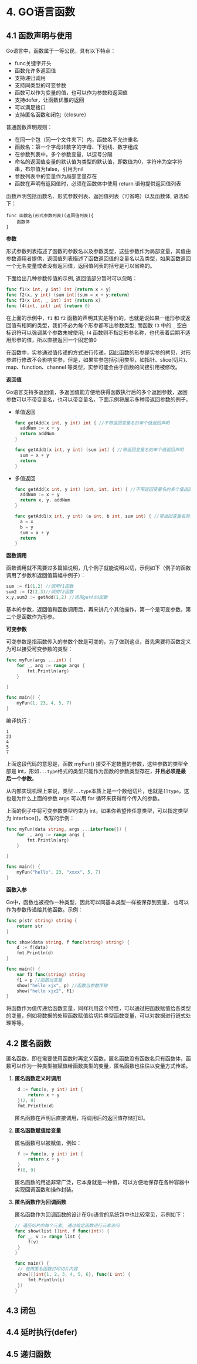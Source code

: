 # 4. GO语言函数



## 4.1 函数声明与使用

Go语言中，函数属于一等公民，具有以下特点：

- func关键字开头
- 函数允许多返回值
- 支持递归调用
- 支持同类型的可变参数
- 函数可以作为变量的值，也可以作为参数和返回值
- 支持defer，让函数优雅的返回
- 可以满足接口
- 支持匿名函数和闭包（closure）

普通函数声明规则：

- 在同一个包（同一个文件夹下）内，函数名不允许重名
- 函数名：第一个字母非数字的字母、下划线、数字组成
- 在参数列表中。多个参数变量，以逗号分隔
- 命名的返回值变量的默认值为类型的默认值，即数值为0，字符串为空字符串，布尔值为false，引用为nil
- 参数列表中的变量作为局部变量存在
- 函数在声明有返回值时，必须在函数体中使用 return 语句提供返回值列表

函数声明包括函数名、形式参数列表、返回值列表（可省略）以及函数体, 语法如下：

```
func 函数名(形式参数列表)(返回值列表){
    函数体
}
```



**参数**

形式参数列表描述了函数的参数名以及参数类型，这些参数作为局部变量，其值由参数调用者提供，返回值列表描述了函数返回值的变量名以及类型，如果函数返回一个无名变量或者没有返回值，返回值列表的括号是可以省略的。

下面给出几种参数传值的示例, 返回值部分暂时可以忽略：

```go
func f1(x int, y int) int {return x + y}
func f2(x, y int) (sum int){sum = x + y;return}
func f3(x int, _ int) int {return x}
func f4(int, int) int {return 0}
```

在上面的示例中，`f1` 和 `f2` 函数的声明其实是等价的，也就是说如果一组形参或返回值有相同的类型，我们不必为每个形参都写出参数类型;  而函数  `f3` 中的 `_` 空白标识符可以强调某个参数未被使用; `f4` 函数则不指定形参名称，也代表着后期不适用形参的值，所以直接返回一个固定值0 

在函数中，实参通过值传递的方式进行传递，因此函数的形参是实参的拷贝，对形参进行修改不会影响实参，但是，如果实参包括引用类型，如指针、slice(切片)、map、function、channel 等类型，实参可能会由于函数的间接引用被修改。



**返回值**

Go语言支持多返回值，多返回值能方便地获得函数执行后的多个返回参数，返回参数可以不带变量名，也可以带变量名，下面示例将展示多种带返回参数的例子。

- 单值返回

  ```go
  func getAdd(x int, y int) int { //不带返回变量名的单个值返回声明
  	addNum := x + y
  	return addNum
  }
  
  func getAdd1(x int, y int) (sum int) { //带返回变量名的单个值返回声明
  	sum = x + y
  	return
  }
  ```

  

- 多值返回

  ```go
  func getAdd(x int, y int) (int, int, int) { //不带返回变量名的多个值返回声明
  	addNum := x + y
  	return x, y, addNum
  }
  
  func getAdd1(x int, y int) (a int, b int, sum int) { //带返回变量名的多个值返回声明
  	a = x
  	b = y
  	sum = x + y
  	return
  }
  ```

  

**函数调用**

函数调用就不需要过多篇幅说明，几个例子就能说明以切，示例如下（例子的函数调用了参数和返回值篇幅中例子）：

```go
sum := f1(1,2) //调用f1函数
sum2 := f2(2,3)//调用f2函数
x,y,sum3 := getAdd(1,2) //调用getAdd函数
```



基本的参数，返回值和函数调用后，再来讲几个其他操作，第一个是可变参数，第二个是函数作为形参。



**可变参数**

可变参数是指函数传入的参数个数是可变的，为了做到这点，首先需要将函数定义为可以接受可变参数的类型：

```go
func myFun(args ...int) {
	for _, arg := range args {
		fmt.Println(arg)
	}

}

func main() {
	myFun(1, 23, 4, 5, 7)
}
```

编译执行：

```
1
23
4
5
7
```

上面这段代码的意思是，函数 myFun() 接受不定数量的参数，这些参数的类型全部是 int，形如`...type`格式的类型只能作为函数的参数类型存在，**并且必须是最后一个参数**。

从内部实现机理上来说，类型`...type`本质上是一个数组切片，也就是`[]type`，这也是为什么上面的参数 args 可以用 for 循环来获得每个传入的参数。

上面的例子中将可变参数类型约束为 int，如果你希望传任意类型，可以指定类型为 interface{}，改写的示例：

```go
func myFun(data string, args ...interface{}) {
	for _, arg := range args {
		fmt.Println(arg)
	}

}

func main() {
	myFun("hello", 23, "xxxx", 5, 7)
}

```



**函数入参**

Go中，函数也被视作一种类型，因此可以同基本类型一样被保存到变量， 也可以作为参数传递给其他函数。示例：

```go
func p(str string) string {
	return str
}

func show(data string, f func(string) string) {
	d := f(data)
	fmt.Println(d)
}

func main() {
	var f1 func(string) string
	f1 = p //函数当变量
	show("hello xjx", p) //函数当参数传输
	show("hello xjx2", f1)
}
```

将函数作为值传递给函数变量，同样利用这个特性，可以通过把函数赋值给各类型的变量，例如将数据的处理函数赋值给切片类型函数变量，可以对数据进行链式处理等等。



## 4.2 匿名函数

匿名函数，即在需要使用函数时再定义函数，匿名函数没有函数名只有函数体，函数可以作为一种类型被赋值给函数类型的变量，匿名函数也往往以变量方式传递。

1. **匿名函数定义时调用**

   ```go
   	d := func(x, y int) int {
   		return x + y
   	}(2, 8)
   	fmt.Println(d)
   ```

   匿名函数在声明后直接调用，将调用后的返回值存储打印。

2. **匿名函数赋值给变量**

   匿名函数可以被赋值，例如：

   ```go
   	f := func(x, y int) int {
   		return x + y
   	}
   	f(8, 9)
   ```

   匿名函数的用途非常广泛，它本身就是一种值，可以方便地保存在各种容器中实现回调函数和操作封装。

3. **匿名函数作为回调函数**

   匿名函数作为回调函数的设计在Go语言的系统包中也比较常见，示例如下：

   ```go
   // 遍历切片的每个元素, 通过给定函数进行元素访问
   func show(list []int, f func(int)) {
   	for _, v := range list {
   		f(v)
   	}
   }
   
   func main() {
   	// 使用匿名函数打印切片内容
   	show([]int{1, 2, 3, 4, 5, 6}, func(i int) {
   		fmt.Println(i)
   	})
   }
   ```



## 4.3 闭包



## 4.4 延时执行(defer)



## 4.5 递归函数